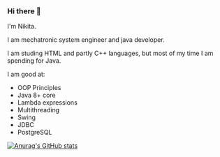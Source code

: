 ### Hi there 👋

I'm Nikita. 

I am mechatronic system engineer and java developer.

I am studing HTML and partly C++ languages, but most of my time I am spending for Java.

I am good at:

- OOP Principles
- Java 8+ core
- Lambda expressions  
- Multithreading
- Swing
- JDBC 
- PostgreSQL

[![Anurag's GitHub stats](https://github-readme-stats.vercel.app/api?username=Nik9695)](https://github.com/anuraghazra/github-readme-stats)
